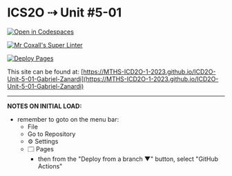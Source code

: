 # ICS2O ⇢ Unit #5-01

[![Open in Codespaces](https://classroom.github.com/assets/launch-codespace-7f7980b617ed060a017424585567c406b6ee15c891e84e1186181d67ecf80aa0.svg)](https://classroom.github.com/open-in-codespaces?assignment_repo_id=14840291)

[![Mr Coxall's Super Linter](https://github.com/MTHS-ICD2O-1-2023/ICD2O-Unit-5-01-Gabriel-Zanardi/workflows/Mr%20Coxall's%20Super%20Linter/badge.svg)](https://github.com/MTHS-ICD2O-1-2023/ICD2O-Unit-5-01-Gabriel-Zanardi/actions)

[![Deploy Pages](https://github.com/MTHS-ICD2O-1-2023/ICD2O-Unit-5-01-Gabriel-Zanardi/workflows/Deploy%20Pages/badge.svg)](https://github.com/MTHS-ICD2O-1-2023/ICD2O-Unit-5-01-Gabriel-Zanardi/actions)

This site can be found at: [https://MTHS-ICD2O-1-2023.github.io/ICD2O-Unit-5-01-Gabriel-Zanardi](https://MTHS-ICD2O-1-2023.github.io/ICD2O-Unit-5-01-Gabriel-Zanardi)

---

**NOTES ON INITIAL LOAD:**
- remember to goto on the menu bar:
  - File
  - Go to Repository
  - ⚙ Settings
  - 🗔 Pages
    - then from the "Deploy from a branch ▼" button, select "GitHub Actions"
